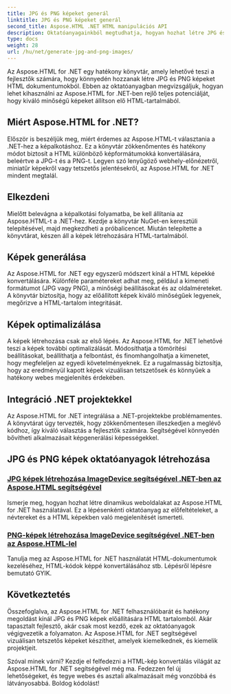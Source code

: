 ```yaml
---
title: JPG és PNG képeket generál
linktitle: JPG és PNG képeket generál
second_title: Aspose.HTML .NET HTML manipulációs API
description: Oktatóanyagainkból megtudhatja, hogyan hozhat létre JPG és PNG képeket az Aspose.HTML for .NET használatával. Lenyűgöző grafikákat készíthet könnyedén.
type: docs
weight: 28
url: /hu/net/generate-jpg-and-png-images/
---
```

 
Az Aspose.HTML for .NET egy hatékony könyvtár, amely lehetővé teszi a fejlesztők számára, hogy könnyedén hozzanak létre JPG és PNG képeket HTML dokumentumokból. Ebben az oktatóanyagban megvizsgáljuk, hogyan lehet kihasználni az Aspose.HTML for .NET-ben rejlő teljes potenciálját, hogy kiváló minőségű képeket állítson elő HTML-tartalmából.

## Miért Aspose.HTML for .NET?

Először is beszéljük meg, miért érdemes az Aspose.HTML-t választania a .NET-hez a képalkotáshoz. Ez a könyvtár zökkenőmentes és hatékony módot biztosít a HTML különböző képformátumokká konvertálására, beleértve a JPG-t és a PNG-t. Legyen szó lenyűgöző webhely-előnézetről, miniatűr képekről vagy tetszetős jelentésekről, az Aspose.HTML for .NET mindent megtalál.

## Elkezdeni

Mielőtt belevágna a képalkotási folyamatba, be kell állítania az Aspose.HTML-t a .NET-hez. Kezdje a könyvtár NuGet-en keresztüli telepítésével, majd megkezdheti a próbalicencet. Miután telepítette a könyvtárat, készen áll a képek létrehozására HTML-tartalmából.

## Képek generálása

Az Aspose.HTML for .NET egy egyszerű módszert kínál a HTML képekké konvertálására. Különféle paramétereket adhat meg, például a kimeneti formátumot (JPG vagy PNG), a minőségi beállításokat és az oldalméreteket. A könyvtár biztosítja, hogy az előállított képek kiváló minőségűek legyenek, megőrizve a HTML-tartalom integritását.

## Képek optimalizálása

A képek létrehozása csak az első lépés. Az Aspose.HTML for .NET lehetővé teszi a képek további optimalizálását. Módosíthatja a tömörítési beállításokat, beállíthatja a felbontást, és finomhangolhatja a kimenetet, hogy megfeleljen az egyedi követelményeknek. Ez a rugalmasság biztosítja, hogy az eredményül kapott képek vizuálisan tetszetősek és könnyűek a hatékony webes megjelenítés érdekében.

## Integráció .NET projektekkel

Az Aspose.HTML for .NET integrálása a .NET-projektekbe problémamentes. A könyvtárat úgy tervezték, hogy zökkenőmentesen illeszkedjen a meglévő kódhoz, így kiváló választás a fejlesztők számára. Segítségével könnyedén bővítheti alkalmazásait képgenerálási képességekkel.

## JPG és PNG képek oktatóanyagok létrehozása
### [JPG képek létrehozása ImageDevice segítségével .NET-ben az Aspose.HTML segítségével](./generate-jpg-images-by-imagedevice/)
Ismerje meg, hogyan hozhat létre dinamikus weboldalakat az Aspose.HTML for .NET használatával. Ez a lépésenkénti oktatóanyag az előfeltételeket, a névtereket és a HTML képekben való megjelenítését ismerteti.
### [PNG-képek létrehozása ImageDevice segítségével .NET-ben az Aspose.HTML-lel](./generate-png-images-by-imagedevice/)
Tanulja meg az Aspose.HTML for .NET használatát HTML-dokumentumok kezeléséhez, HTML-kódok képpé konvertálásához stb. Lépésről lépésre bemutató GYIK.

## Következtetés

Összefoglalva, az Aspose.HTML for .NET felhasználóbarát és hatékony megoldást kínál JPG és PNG képek előállítására HTML tartalomból. Akár tapasztalt fejlesztő, akár csak most kezdő, ezek az oktatóanyagok végigvezetik a folyamaton. Az Aspose.HTML for .NET segítségével vizuálisan tetszetős képeket készíthet, amelyek kiemelkednek, és kiemelik projektjeit.

Szóval minek várni? Kezdje el felfedezni a HTML-kép konvertálás világát az Aspose.HTML for .NET segítségével még ma. Fedezzen fel új lehetőségeket, és tegye webes és asztali alkalmazásait még vonzóbbá és látványosabbá. Boldog kódolást!